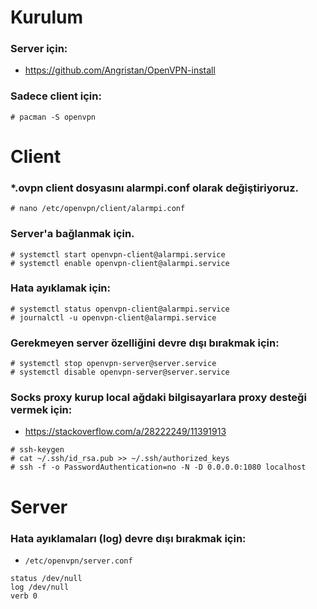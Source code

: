 # Kurulum

### Server için:

* https://github.com/Angristan/OpenVPN-install

### Sadece client için:

```
# pacman -S openvpn
```

# Client

### *.ovpn client dosyasını alarmpi.conf olarak değiştiriyoruz.

```
# nano /etc/openvpn/client/alarmpi.conf
```

### Server'a bağlanmak için.

```
# systemctl start openvpn-client@alarmpi.service
# systemctl enable openvpn-client@alarmpi.service
```

### Hata ayıklamak için:

```
# systemctl status openvpn-client@alarmpi.service
# journalctl -u openvpn-client@alarmpi.service
```

### Gerekmeyen server özelliğini devre dışı bırakmak için:

```
# systemctl stop openvpn-server@server.service
# systemctl disable openvpn-server@server.service
```

### Socks proxy kurup local ağdaki bilgisayarlara proxy desteği vermek için:

* https://stackoverflow.com/a/28222249/11391913

```
# ssh-keygen
# cat ~/.ssh/id_rsa.pub >> ~/.ssh/authorized_keys
# ssh -f -o PasswordAuthentication=no -N -D 0.0.0.0:1080 localhost
```

# Server

### Hata ayıklamaları (log) devre dışı bırakmak için:

* `/etc/openvpn/server.conf`

```
status /dev/null
log /dev/null
verb 0
```
